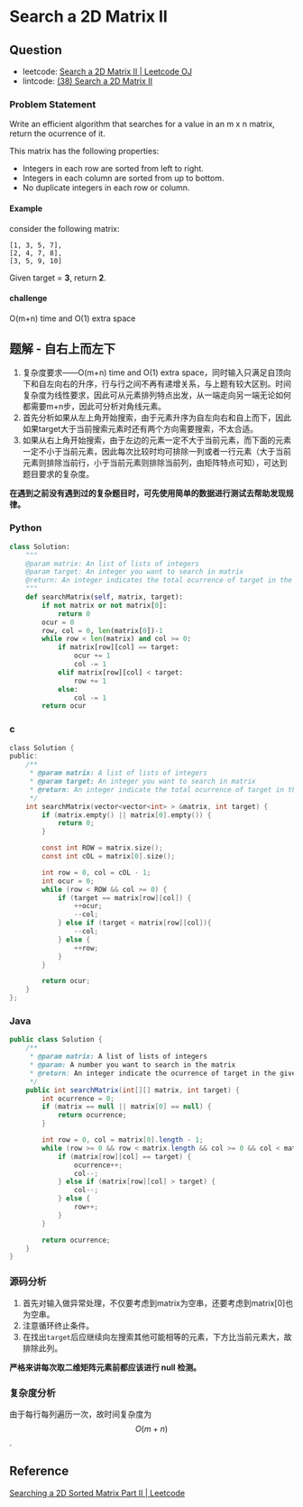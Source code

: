 # Search a 2D Matrix II

## Question

- leetcode: [Search a 2D Matrix II | Leetcode OJ](https://leetcode.com/problems/search-a-2d-matrix-ii/)
- lintcode: [(38) Search a 2D Matrix II](http://lintcode.com/en/problem/search-a-2d-matrix-ii/)

### Problem Statement

Write an efficient algorithm that searches for a value in an m x n matrix, return the ocurrence of it.

This matrix has the following properties:

* Integers in each row are sorted from left to right.
* Integers in each column are sorted from up to bottom.
* No duplicate integers in each row or column.

#### Example

consider the following matrix:

    [1, 3, 5, 7],
    [2, 4, 7, 8],
    [3, 5, 9, 10]

Given target = **3**, return **2**.

#### challenge

O(m+n) time and O(1) extra space

## 题解 - 自右上而左下

1. 复杂度要求——O(m+n) time and O(1) extra space，同时输入只满足自顶向下和自左向右的升序，行与行之间不再有递增关系，与上题有较大区别。时间复杂度为线性要求，因此可从元素排列特点出发，从一端走向另一端无论如何都需要m+n步，因此可分析对角线元素。
2. 首先分析如果从左上角开始搜索，由于元素升序为自左向右和自上而下，因此如果target大于当前搜索元素时还有两个方向需要搜索，不太合适。
3. 如果从右上角开始搜索，由于左边的元素一定不大于当前元素，而下面的元素一定不小于当前元素，因此每次比较时均可排除一列或者一行元素（大于当前元素则排除当前行，小于当前元素则排除当前列，由矩阵特点可知），可达到题目要求的复杂度。

**在遇到之前没有遇到过的复杂题目时，可先使用简单的数据进行测试去帮助发现规律。**

### Python
```python
class Solution:
    """
    @param matrix: An list of lists of integers
    @param target: An integer you want to search in matrix
    @return: An integer indicates the total ocurrence of target in the given matrix
    """
    def searchMatrix(self, matrix, target):
        if not matrix or not matrix[0]:
            return 0
        ocur = 0
        row, col = 0, len(matrix[0])-1
        while row < len(matrix) and col >= 0:
            if matrix[row][col] == target:
                ocur += 1
                col -= 1
            elif matrix[row][col] < target:
                row += 1
            else:
                col -= 1
        return ocur
```


### c

```c
class Solution {
public:
    /**
     * @param matrix: A list of lists of integers
     * @param target: An integer you want to search in matrix
     * @return: An integer indicate the total ocurrence of target in the given matrix
     */
    int searchMatrix(vector<vector<int> > &matrix, int target) {
        if (matrix.empty() || matrix[0].empty()) {
            return 0;
        }

        const int ROW = matrix.size();
        const int cOL = matrix[0].size();

        int row = 0, col = cOL - 1;
        int ocur = 0;
        while (row < ROW && col >= 0) {
            if (target == matrix[row][col]) {
                ++ocur;
                --col;
            } else if (target < matrix[row][col]){
                --col;
            } else {
                ++row;
            }
        }

        return ocur;
    }
};
```

### Java

```java
public class Solution {
    /**
     * @param matrix: A list of lists of integers
     * @param: A number you want to search in the matrix
     * @return: An integer indicate the ocurrence of target in the given matrix
     */
    public int searchMatrix(int[][] matrix, int target) {
        int ocurrence = 0;
        if (matrix == null || matrix[0] == null) {
            return ocurrence;
        }

        int row = 0, col = matrix[0].length - 1;
        while (row >= 0 && row < matrix.length && col >= 0 && col < matrix[0].length) {
            if (matrix[row][col] == target) {
                ocurrence++;
                col--;
            } else if (matrix[row][col] > target) {
                col--;
            } else {
                row++;
            }
        }

        return ocurrence;
    }
}
```

### 源码分析

1. 首先对输入做异常处理，不仅要考虑到matrix为空串，还要考虑到matrix[0]也为空串。
2. 注意循环终止条件。
3. 在找出`target`后应继续向左搜索其他可能相等的元素，下方比当前元素大，故排除此列。

**严格来讲每次取二维矩阵元素前都应该进行 null 检测。**

### 复杂度分析

由于每行每列遍历一次，故时间复杂度为 $$O(m + n)$$.

## Reference

[Searching a 2D Sorted Matrix Part II | Leetcode](http://articles.leetcode.com/2010/10/searching-2d-sorted-matrix-part-ii.html)
